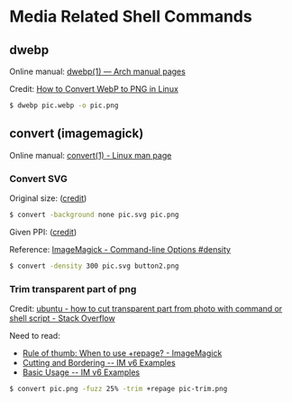 # Media Related Shell Commands

## dwebp

Online manual: [dwebp(1) — Arch manual pages](https://man.archlinux.org/man/dwebp.1.en)

Credit: [How to Convert WebP to PNG in Linux](https://winaero.com/convert-webp-png-linux/)

```bash
$ dwebp pic.webp -o pic.png
```

## convert (imagemagick)

Online manual: [convert(1) - Linux man page](https://linux.die.net/man/1/convert)

### Convert SVG

Original size: ([credit](https://stackoverflow.com/a/18579465))

```bash
$ convert -background none pic.svg pic.png
```

Given PPI: ([credit](https://stackoverflow.com/a/57512918))

Reference: [ImageMagick - Command-line Options #density](https://imagemagick.org/script/command-line-options.php#density)

```bash
$ convert -density 300 pic.svg button2.png
```

### Trim transparent part of png

Credit: [ubuntu - how to cut transparent part from photo with command or shell script - Stack Overflow](https://stackoverflow.com/a/52829809)

Need to read:

- [Rule of thumb: When to use +repage? - ImageMagick](https://legacy.imagemagick.org/discourse-server/viewtopic.php?t=35826)
- [Cutting and Bordering -- IM v6 Examples](https://legacy.imagemagick.org/Usage/crop/)
- [Basic Usage -- IM v6 Examples](https://legacy.imagemagick.org/Usage/basics/)


```bash
$ convert pic.png -fuzz 25% -trim +repage pic-trim.png
```
